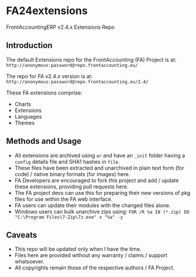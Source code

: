 # FA24extensions
FrontAccountingERP v2.4.x Extensions Repo

## Introduction

The default Extensions repo for the FrontAccounting (FA) Project is at:
`http://anonymous:password@repo.frontaccounting.eu/`

The repo for FA v2.4.x version is at:
`http://anonymous:password@repo.frontaccounting.eu/2.4/`

These FA extensions comprise:
* Charts
* Extensions
* Languages
* Themes

## Methods and Usage
* All extensions are archived using `ar` and have an `_init` folder having a `config` details file and SHA1 hashes in `file`.
* These files have been extracted and unarchived in plain text form (for code) / native binary formats (for images) here.
* FA Developers are encouraged to fork this project and add / update these extensions, providing pull requests here.
* The FA project devs can use this for preparing their new versions of pkg files for use within the FA web interface.
* FA users can update their modules with the changed files alone.
* Windows users can bulk unarchive zips using:
`FOR /R %a IN (*.zip) DO "C:\Program Files\7-Zip\7z.exe" x "%a" -y`

## Caveats
* This repo will be updated only when I have the time.
* Files here are provided without any warranty / claims / support whatsoever.
* All copyrights remain those of the respective authors / FA Project.
